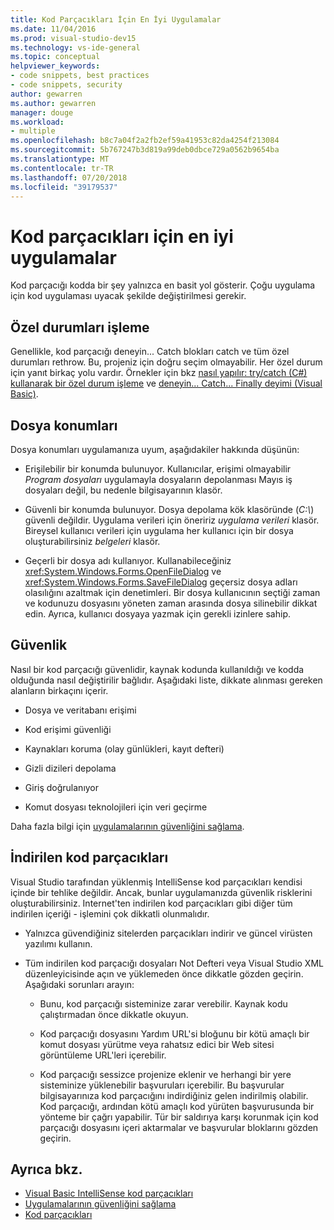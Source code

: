 ```yaml
---
title: Kod Parçacıkları İçin En İyi Uygulamalar
ms.date: 11/04/2016
ms.prod: visual-studio-dev15
ms.technology: vs-ide-general
ms.topic: conceptual
helpviewer_keywords:
- code snippets, best practices
- code snippets, security
author: gewarren
ms.author: gewarren
manager: douge
ms.workload:
- multiple
ms.openlocfilehash: b8c7a04f2a2fb2ef59a41953c82da4254f213084
ms.sourcegitcommit: 5b767247b3d819a99deb0dbce729a0562b9654ba
ms.translationtype: MT
ms.contentlocale: tr-TR
ms.lasthandoff: 07/20/2018
ms.locfileid: "39179537"
---
```

# <a name="best-practices-for-using-code-snippets"></a>Kod parçacıkları için en iyi uygulamalar

Kod parçacığı kodda bir şey yalnızca en basit yol gösterir. Çoğu uygulama için kod uygulaması uyacak şekilde değiştirilmesi gerekir.

## <a name="handling-exceptions"></a>Özel durumları işleme

Genellikle, kod parçacığı deneyin... Catch blokları catch ve tüm özel durumları rethrow. Bu, projeniz için doğru seçim olmayabilir. Her özel durum için yanıt birkaç yolu vardır. Örnekler için bkz [nasıl yapılır: try/catch (C#) kullanarak bir özel durum işleme](/dotnet/csharp/programming-guide/exceptions/how-to-handle-an-exception-using-try-catch) ve [deneyin... Catch... Finally deyimi (Visual Basic)](/dotnet/visual-basic/language-reference/statements/try-catch-finally-statement).

## <a name="file-locations"></a>Dosya konumları

Dosya konumları uygulamanıza uyum, aşağıdakiler hakkında düşünün:

- Erişilebilir bir konumda bulunuyor. Kullanıcılar, erişimi olmayabilir *Program dosyaları* uygulamayla dosyaların depolanması Mayıs iş dosyaları değil, bu nedenle bilgisayarının klasör.

- Güvenli bir konumda bulunuyor. Dosya depolama kök klasöründe (*C:\\*) güvenli değildir. Uygulama verileri için öneririz *uygulama verileri* klasör. Bireysel kullanıcı verileri için uygulama her kullanıcı için bir dosya oluşturabilirsiniz *belgeleri* klasör.

- Geçerli bir dosya adı kullanıyor. Kullanabileceğiniz <xref:System.Windows.Forms.OpenFileDialog> ve <xref:System.Windows.Forms.SaveFileDialog> geçersiz dosya adları olasılığını azaltmak için denetimleri. Bir dosya kullanıcının seçtiği zaman ve kodunuzu dosyasını yöneten zaman arasında dosya silinebilir dikkat edin. Ayrıca, kullanıcı dosyaya yazmak için gerekli izinlere sahip.

## <a name="security"></a>Güvenlik

Nasıl bir kod parçacığı güvenlidir, kaynak kodunda kullanıldığı ve kodda olduğunda nasıl değiştirilir bağlıdır. Aşağıdaki liste, dikkate alınması gereken alanların birkaçını içerir.

- Dosya ve veritabanı erişimi

- Kod erişimi güvenliği

- Kaynakları koruma (olay günlükleri, kayıt defteri)

- Gizli dizileri depolama

- Giriş doğrulanıyor

- Komut dosyası teknolojileri için veri geçirme

Daha fazla bilgi için [uygulamalarının güvenliğini sağlama](../ide/securing-applications.md).

## <a name="downloaded-code-snippets"></a>İndirilen kod parçacıkları

Visual Studio tarafından yüklenmiş IntelliSense kod parçacıkları kendisi içinde bir tehlike değildir. Ancak, bunlar uygulamanızda güvenlik risklerini oluşturabilirsiniz. Internet'ten indirilen kod parçacıkları gibi diğer tüm indirilen içeriği - işlemini çok dikkatli olunmalıdır.

- Yalnızca güvendiğiniz sitelerden parçacıkları indirir ve güncel virüsten yazılımı kullanın.

- Tüm indirilen kod parçacığı dosyaları Not Defteri veya Visual Studio XML düzenleyicisinde açın ve yüklemeden önce dikkatle gözden geçirin. Aşağıdaki sorunları arayın:

    - Bunu, kod parçacığı sisteminize zarar verebilir. Kaynak kodu çalıştırmadan önce dikkatle okuyun.

    - Kod parçacığı dosyasını Yardım URL'si bloğunu bir kötü amaçlı bir komut dosyası yürütme veya rahatsız edici bir Web sitesi görüntüleme URL'leri içerebilir.

    - Kod parçacığı sessizce projenize eklenir ve herhangi bir yere sisteminize yüklenebilir başvuruları içerebilir. Bu başvurular bilgisayarınıza kod parçacığını indirdiğiniz gelen indirilmiş olabilir. Kod parçacığı, ardından kötü amaçlı kod yürüten başvurusunda bir yönteme bir çağrı yapabilir. Tür bir saldırıya karşı korunmak için kod parçacığı dosyasını içeri aktarmalar ve başvurular bloklarını gözden geçirin.

## <a name="see-also"></a>Ayrıca bkz.

- [Visual Basic IntelliSense kod parçacıkları](/dotnet/visual-basic/developing-apps/using-ide/intellisense-code-snippets)
- [Uygulamalarının güvenliğini sağlama](../ide/securing-applications.md)
- [Kod parçacıkları](../ide/code-snippets.md)